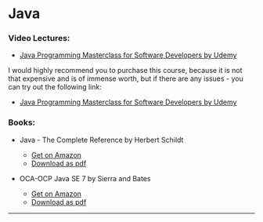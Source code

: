 # Java

### Video Lectures:

-	[Java Programming Masterclass for Software Developers by Udemy](https://www.udemy.com/course/java-the-complete-java-developer-course/)

I would highly recommend you to purchase this course, because it is not that expensive and is of immense worth, but if there are any issues - you can try out the following link:

- [Java Programming Masterclass for Software Developers by Udemy](https://drive.google.com/open?id=1Am-arVF-geGZ-Cx_LGShvoLjXMBYCX-l)

### Books:

-	Java - The Complete Reference by Herbert Schildt
	+ [Get on Amazon](https://www.amazon.in/Java-Complete-Reference-Herbert-Schildt/dp/9387432297/ref=sr_1_3?crid=PBL9ANCPGNNY&keywords=complete+reference+java&qid=1576768231&sprefix=Complete+refer%2Caps%2C267&sr=8-3)
	+ [Download as pdf](https://drive.google.com/open?id=1MQa8mX6piXquhP3zqZyFoedpQfNwBqpt)

- OCA-OCP Java SE 7 by Sierra and Bates
	+ [Get on Amazon](https://www.amazon.in/Programmer-Study-Guide-1Z0-803-1Z0-804/dp/9339218442/ref=sr_1_3?keywords=ocaocp+java+se+7&qid=1576775551&sr=8-3)
	+ [Download as pdf](https://drive.google.com/open?id=1155gGVEpWNyHWJ3oDYwJBX165WOvbT1h)

<hr/>